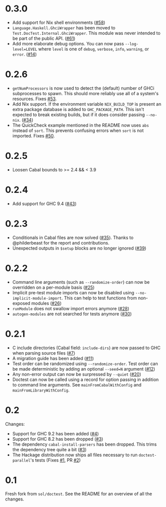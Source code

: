 # 0.3.0
 * Add support for Nix shell environments ([#58](https://github.com/martijnbastiaan/doctest-parallel/pull/58))
 * `Language.Haskell.GhciWrapper` has been moved to `Test.DocTest.Internal.GhciWrapper`. This module was never intended to be part of the public API. ([#61](https://github.com/martijnbastiaan/doctest-parallel/pull/61))
 * Add more elaborate debug options. You can now pass `--log-level=LEVEL` where `level` is one of `debug`, `verbose`, `info`, `warning`, or `error`. ([#14](https://github.com/martijnbastiaan/doctest-parallel/issues/14))

# 0.2.6
  * `getNumProcessors` is now used to detect the (default) number of GHCi subprocesses to spawn. This should more reliably use all of a system's resources. Fixes [#53](https://github.com/martijnbastiaan/doctest-parallel/issues/53).
  * Add Nix support. If the environment variable `NIX_BUILD_TOP` is present an extra package database is added to `GHC_PACKAGE_PATH`. This isn't expected to break existing builds, but if it does consider passing `--no-nix`. ([#34](https://github.com/martijnbastiaan/doctest-parallel/issues/34))
  * The QuickCheck example mentioned in the README now uses `abs` instead of `sort`. This prevents confusing errors when `sort` is not imported. Fixes [#50](https://github.com/martijnbastiaan/doctest-parallel/issues/50).

# 0.2.5
  * Loosen Cabal bounds to >= 2.4 && < 3.9

# 0.2.4
  * Add support for GHC 9.4 ([#43](https://github.com/martijnbastiaan/doctest-parallel/pull/43))

# 0.2.3
  * Conditionals in Cabal files are now solved ([#35](https://github.com/martijnbastiaan/doctest-parallel/pull/37)). Thanks to @philderbeast for the report and contributions.
  * Unexpected outputs in `$setup` blocks are no longer ignored ([#39](https://github.com/martijnbastiaan/doctest-parallel/pull/39))

# 0.2.2
  * Command line arguments (such as `--randomize-order`) can now be overridden on a per-module basis ([#25](https://github.com/martijnbastiaan/doctest-parallel/pull/25))
  * Implicit pre-test module imports can now be disabled using `--no-implicit-module-import`. This can help to test functions from non-exposed modules ([#26](https://github.com/martijnbastiaan/doctest-parallel/pull/26))
  * `runModule` does not swallow import errors anymore ([#28](https://github.com/martijnbastiaan/doctest-parallel/issues/28))
  * `autogen-modules` are not searched for tests anymore ([#30](https://github.com/martijnbastiaan/doctest-parallel/issues/30))

# 0.2.1
  * C include directories (Cabal field: `include-dirs`) are now passed to GHC when parsing source files ([#7](https://github.com/martijnbastiaan/doctest-parallel/issues/7))
  * A migration guide has been added ([#11](https://github.com/martijnbastiaan/doctest-parallel/issues/11))
  * Test order can be randomized using `--randomize-order`. Test order can be made deterministic by adding an optional `--seed=N` argument ([#12](https://github.com/martijnbastiaan/doctest-parallel/pull/12))
  * Any non-error output can now be surpressed by `--quiet` ([#20](https://github.com/martijnbastiaan/doctest-parallel/pull/20))
  * Doctest can now be called using a record for option passing in addition to command line arguments. See `mainFromCabalWithConfig` and `mainFromLibraryWithConfig`.

# 0.2
Changes:
  * Support for GHC 9.2 has been added ([#4](https://github.com/martijnbastiaan/doctest-parallel/pull/4))
  * Support for GHC 8.2 has been dropped ([#3](https://github.com/martijnbastiaan/doctest-parallel/pull/3))
  * The dependency `cabal-install-parsers` has been dropped. This trims the dependency tree quite a bit ([#3](https://github.com/martijnbastiaan/doctest-parallel/pull/3))
  * The Hackage distribution now ships all files necessary to run `doctest-parallel`'s tests (Fixes [#1](https://github.com/martijnbastiaan/doctest-parallel/issues/1), PR [#2](https://github.com/martijnbastiaan/doctest-parallel/pull/2))

# 0.1
Fresh fork from `sol/doctest`. See the README for an overview of all the changes.
